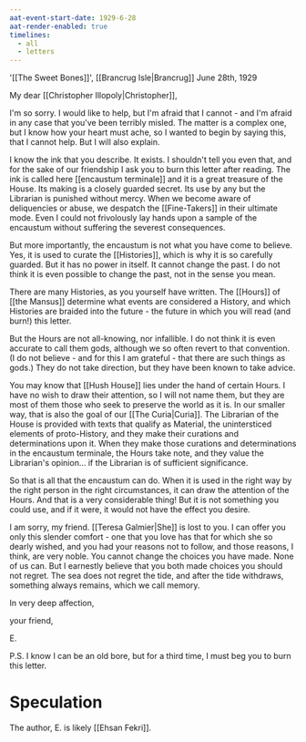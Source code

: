 ```yaml
---
aat-event-start-date: 1929-6-28
aat-render-enabled: true
timelines:
  - all
  - letters
---
```

'[[The Sweet Bones]]', [[Brancrug Isle|Brancrug]]
June 28th, 1929

My dear [[Christopher Illopoly|Christopher]],

I'm so sorry. I would like to help, but I'm afraid that I cannot - and I'm afraid in any case that you've been terribly misled. The matter is a complex one, but I know how your heart must ache, so I wanted to begin by saying this, that I cannot help. But I will also explain.

I know the ink that you describe. It exists. I shouldn't tell you even that, and for the sake of our friendship I ask you to burn this letter after reading. The ink is called here [[encaustum terminale]] and it is a great treasure of the House. Its making is a closely guarded secret. Its use by any but the Librarian is punished without mercy. When we become aware of deliquencies or abuse, we despatch the [[Fine-Takers]] in their ultimate mode. Even I could not frivolously lay hands upon a sample of the encaustum without suffering the severest consequences.

But more importantly, the encaustum is not what you have come to believe. Yes, it is used to curate the [[Histories]], which is why it is so carefully guarded. But it has no power in itself. It cannot change the past. I do not think it is even possible to change the past, not in the sense you mean.

There are many Histories, as you yourself have written. The [[Hours]] of [[the Mansus]] determine what events are considered a History, and which Histories are braided into the future - the future in which you will read (and burn!) this letter.

But the Hours are not all-knowing, nor infallible. I do not think it is even accurate to call them gods, although we so often revert to that convention. (I do not believe - and for this I am grateful - that there are such things as gods.) They do not take direction, but they have been known to
take advice.

You may know that [[Hush House]] lies under the hand of certain Hours. I have no wish to draw their attention, so I will not name them, but they are most of them those who seek to preserve the world as it is. In our smaller way, that is also the goal of our [[The Curia|Curia]]. The Librarian of the House is provided with texts that qualify as Material, the unintersticed elements of proto-History, and they make their curations and determinations upon it. When they make those curations and determinations in the encaustum terminale, the Hours take note, and they value the Librarian's opinion… if the Librarian is of sufficient significance.

So that is all that the encaustum can do. When it is used in the right way by the right person in the right circumstances, it can draw the attention of the Hours. And that is a very considerable thing! But it is not something you could use, and if it were, it would not have the effect you desire.

I am sorry, my friend. [[Teresa Galmier|She]] is lost to you. I can offer you only this slender comfort - one that you love has that for which she so dearly wished, and you had your reasons not to follow, and those reasons, I think, are very noble. You cannot change the choices you have made. None of us can. But I earnestly believe that you both made choices you should not regret. The sea does not regret the tide, and after the tide withdraws, something always remains, which we call memory.

In very deep affection,

your friend,

E.

P.S. I know I can be an old bore, but for a third time, I must beg you to burn this letter.

# Speculation
The author, E. is likely [[Ehsan Fekri]].